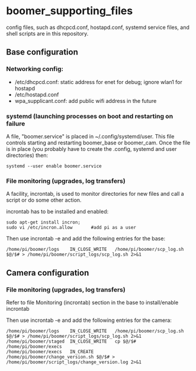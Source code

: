 # boomer_supporting_files
config files, such as dhcpcd.conf, hostapd.conf, systemd service files, and shell scripts are in this repository.

## Base configuration
### Networking config:
- /etc/dhcpcd.conf: static address for enet for debug; ignore wlan1 for hostapd
- /etc/hostapd.conf
- wpa_supplicant.conf:  add public wifi address in the future

### systemd (launching processes on boot and restarting on failure
A file, "boomer.service" is placed in ~/.config/systemd/user.  This file controls starting and restarting boomer_base or boomer_cam.
Once the file is in place (you probably have to create the .config, systemd and user directories) then:
```
systemd --user enable boomer.service
```

### File monitoring (upgrades, log transfers)
A facility, incrontab, is used to monitor directories for new files and call a script or do some other action.

incrontab has to be installed and enabled:
```
sudo apt-get install incron;
sudo vi /etc/incron.allow       #add pi as a user
```
Then use incrontab -e and add the following entries for the base:
```
/home/pi/boomer/logs    IN_CLOSE_WRITE   /home/pi/boomer/scp_log.sh $@/$# > /home/pi/boomer/script_logs/scp_log.sh 2>&1
```


## Camera configuration


### File monitoring (upgrades, log transfers)
Refer to file Monitoring (incrontab) section in the base to install/enable incrontab

Then use incrontab -e and add the following entries for the camera:
```
/home/pi/boomer/logs    IN_CLOSE_WRITE   /home/pi/boomer/scp_log.sh $@/$# > /home/pi/boomer/script_logs/scp_log.sh 2>&1
/home/pi/boomer/staged  IN_CLOSE_WRITE   cp $@/$# /home/pi/boomer/execs
/home/pi/boomer/execs   IN_CREATE        /home/pi/boomer/change_version.sh $@/$# > /home/pi/boomer/script_logs/change_version.log 2>&1
```
